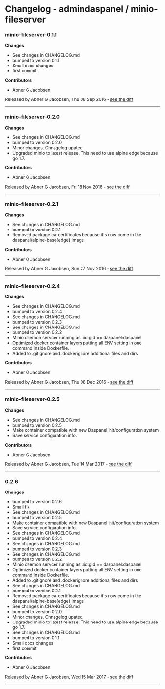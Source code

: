 # Changelog - admindaspanel / minio-fileserver

### minio-fileserver-0.1.1
__Changes__

- See changes in CHANGELOG.md
- bumped to version 0.1.1
- Small docs changes
- first commit

__Contributors__

- Abner G Jacobsen

Released by Abner G Jacobsen, Thu 08 Sep 2016 -
[see the diff](https://github.com/admindaspanel/minio-fileserver/compare/...#diff)
______________

### minio-fileserver-0.2.0
__Changes__

- See changes in CHANGELOG.md
- bumped to version 0.2.0
- Minor changes. Chnagelog upated.
- Upgraded minio to latest release. This need to use alpine edge because go 1.7.

__Contributors__

- Abner G Jacobsen

Released by Abner G Jacobsen, Fri 18 Nov 2016 -
[see the diff](https://github.com/admindaspanel/minio-fileserver/compare/...#diff)
______________

### minio-fileserver-0.2.1
__Changes__

- See changes in CHANGELOG.md
- bumped to version 0.2.1
- Removed package ca-certificates because it's now come in the daspanel/alpine-base{edge} image

__Contributors__

- Abner G Jacobsen

Released by Abner G Jacobsen, Sun 27 Nov 2016 -
[see the diff](https://github.com/admindaspanel/minio-fileserver/compare/...#diff)
______________

### minio-fileserver-0.2.4
__Changes__

- See changes in CHANGELOG.md
- bumped to version 0.2.4
- See changes in CHANGELOG.md
- bumped to version 0.2.3
- See changes in CHANGELOG.md
- bumped to version 0.2.2
- Minio daemon servcer running as uid:gid == daspanel:daspanel
- Optimized docker container layers putting all ENV setting in one command inside Dockerfile.
- Added to .gitignore and .dockerignore additional files and dirs

__Contributors__

- Abner G Jacobsen

Released by Abner G Jacobsen, Thu 08 Dec 2016 -
[see the diff](https://github.com/admindaspanel/minio-fileserver/compare/...#diff)
______________

### minio-fileserver-0.2.5
__Changes__

- See changes in CHANGELOG.md
- bumped to version 0.2.5
- Make container compatible with new Daspanel init/configuration system
- Save service configuration info.

__Contributors__

- Abner G Jacobsen

Released by Abner G Jacobsen, Tue 14 Mar 2017 -
[see the diff](https://github.com/admindaspanel/minio-fileserver/compare/...#diff)
______________

### 0.2.6
__Changes__

- bumped to version 0.2.6
- Small fix
- See changes in CHANGELOG.md
- bumped to version 0.2.5
- Make container compatible with new Daspanel init/configuration system
- Save service configuration info.
- See changes in CHANGELOG.md
- bumped to version 0.2.4
- See changes in CHANGELOG.md
- bumped to version 0.2.3
- See changes in CHANGELOG.md
- bumped to version 0.2.2
- Minio daemon servcer running as uid:gid == daspanel:daspanel
- Optimized docker container layers putting all ENV setting in one command inside Dockerfile.
- Added to .gitignore and .dockerignore additional files and dirs
- See changes in CHANGELOG.md
- bumped to version 0.2.1
- Removed package ca-certificates because it's now come in the daspanel/alpine-base{edge} image
- See changes in CHANGELOG.md
- bumped to version 0.2.0
- Minor changes. Chnagelog upated.
- Upgraded minio to latest release. This need to use alpine edge because go 1.7.
- See changes in CHANGELOG.md
- bumped to version 0.1.1
- Small docs changes
- first commit

__Contributors__

- Abner G Jacobsen

Released by Abner G Jacobsen, Wed 15 Mar 2017 -
[see the diff](https://github.com/admindaspanel/minio-fileserver/compare/9a20715e4a9032e70720d1fae97b9b2df378a874...0.2.6#diff)
______________


